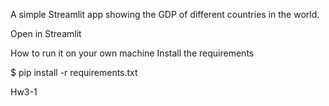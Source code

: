 A simple Streamlit app showing the GDP of different countries in the world.

Open in Streamlit

How to run it on your own machine Install the requirements

$ pip install -r requirements.txt

Hw3-1


